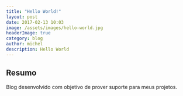 ```yaml
---
title: "Hello World!"
layout: post
date: 2017-02-13 10:03
image: /assets/images/hello-world.jpg
headerImage: true
category: blog
author: michel
description: Hello World
---
```


## Resumo

Blog desenvolvido com objetivo de prover suporte para meus projetos.
